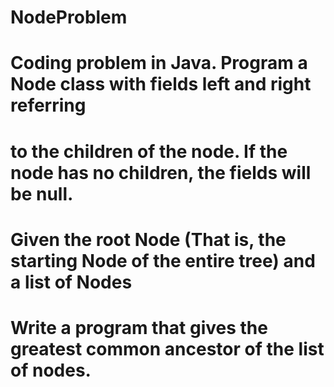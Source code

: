 # NodeProblem
# Coding problem in Java. Program a Node class with fields left and right referring 
# to the children of the node. If the node has no children, the fields will be null.
# Given the root Node (That is, the starting Node of the entire tree) and a list of Nodes
# Write a program that gives the greatest common ancestor of the list of nodes.
